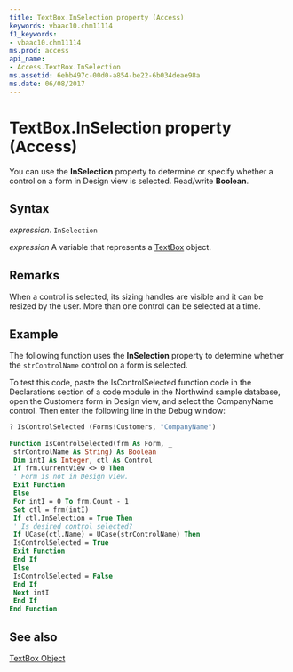```yaml
---
title: TextBox.InSelection property (Access)
keywords: vbaac10.chm11114
f1_keywords:
- vbaac10.chm11114
ms.prod: access
api_name:
- Access.TextBox.InSelection
ms.assetid: 6ebb497c-00d0-a854-be22-6b034deae98a
ms.date: 06/08/2017
---
```



# TextBox.InSelection property (Access)

You can use the  **InSelection** property to determine or specify whether a control on a form in Design view is selected. Read/write **Boolean**.


## Syntax

 _expression_. `InSelection`

 _expression_ A variable that represents a [TextBox](Access.TextBox.md) object.


## Remarks

When a control is selected, its sizing handles are visible and it can be resized by the user. More than one control can be selected at a time.


## Example

The following function uses the  **InSelection** property to determine whether the `strControlName` control on a form is selected.

To test this code, paste the IsControlSelected function code in the Declarations section of a code module in the Northwind sample database, open the Customers form in Design view, and select the CompanyName control. Then enter the following line in the Debug window:




```vb
? IsControlSelected (Forms!Customers, "CompanyName") 
 
Function IsControlSelected(frm As Form, _ 
 strControlName As String) As Boolean 
 Dim intI As Integer, ctl As Control 
 If frm.CurrentView <> 0 Then 
 ' Form is not in Design view. 
 Exit Function 
 Else 
 For intI = 0 To frm.Count - 1 
 Set ctl = frm(intI) 
 If ctl.InSelection = True Then 
 ' Is desired control selected? 
 If UCase(ctl.Name) = UCase(strControlName) Then 
 IsControlSelected = True 
 Exit Function 
 End If 
 Else 
 IsControlSelected = False 
 End If 
 Next intI 
 End If 
End Function
```


## See also


[TextBox Object](Access.TextBox.md)

